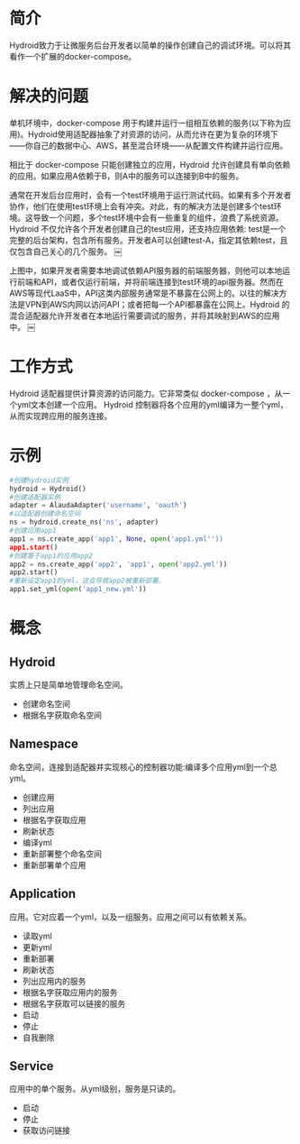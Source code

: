# 简介
Hydroid致力于让微服务后台开发者以简单的操作创建自己的调试环境。可以将其看作一个扩展的docker-compose。

# 解决的问题
单机环境中，docker-compose 用于构建并运行一组相互依赖的服务(以下称为应用)。Hydroid使用适配器抽象了对资源的访问，从而允许在更为复杂的环境下——你自己的数据中心、AWS，甚至混合环境——从配置文件构建并运行应用。

相比于 docker-compose 只能创建独立的应用，Hydroid 允许创建具有单向依赖的应用。如果应用A依赖于B，则A中的服务可以连接到B中的服务。

通常在开发后台应用时，会有一个test环境用于运行测试代码。如果有多个开发者协作，他们在使用test环境上会有冲突。对此，有的解决方法是创建多个test环境。这导致一个问题，多个test环境中会有一些重复的组件，浪费了系统资源。Hydroid 不仅允许各个开发者创建自己的test应用，还支持应用依赖: test是一个完整的后台架构，包含所有服务。开发者A可以创建test-A，指定其依赖test，且仅包含自己关心的几个服务。
￼

上图中，如果开发者需要本地调试依赖API服务器的前端服务器，则他可以本地运行前端和API，或者仅运行前端，并将前端连接到test环境的api服务器。然而在AWS等现代LaaS中，API这类内部服务通常是不暴露在公网上的。以往的解决方法是VPN到AWS内网以访问API；或者把每一个API都暴露在公网上。Hydroid 的混合适配器允许开发者在本地运行需要调试的服务，并将其映射到AWS的应用中。
￼
# 工作方式
Hydroid 适配器提供计算资源的访问能力。它非常类似 docker-compose ，从一个yml文本创建一个应用。
Hydroid 控制器将各个应用的yml编译为一整个yml，从而实现跨应用的服务连接。
# 示例
```python
#创建hydroid实例
hydroid = Hydroid()
#创建适配器实例
adapter = AlaudaAdapter('username', 'oauth')
#以适配器创建命名空间
ns = hydroid.create_ns('ns', adapter)
#创建应用app1
app1 = ns.create_app('app1', None, open('app1.yml''))
app1.start()
#创建基于app1的应用app2
app2 = ns.create_app('app2', 'app1', open('app2.yml'))
app2.start()
#重新设定app1的yml。这会导致app2被重新部署。
app1.set_yml(open('app1_new.yml'))

```
# 概念
## Hydroid
实质上只是简单地管理命名空间。
- 创建命名空间
- 根据名字获取命名空间
## Namespace
命名空间，连接到适配器并实现核心的控制器功能:编译多个应用yml到一个总yml。
- 创建应用
- 列出应用
- 根据名字获取应用
- 刷新状态
- 编译yml
- 重新部署整个命名空间
- 重新部署单个应用
## Application
应用。它对应着一个yml，以及一组服务。应用之间可以有依赖关系。
- 读取yml
- 更新yml
- 重新部署
- 刷新状态
- 列出应用内的服务
- 根据名字获取应用内的服务
- 根据名字获取可以链接的服务
- 启动
- 停止
- 自我删除
## Service
应用中的单个服务。从yml级别，服务是只读的。
- 启动
- 停止
- 获取访问链接
